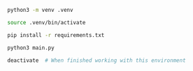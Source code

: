 ```Bash
python3 -m venv .venv
```

```Bash
source .venv/bin/activate
```

```Bash
pip install -r requirements.txt
```

```Bash
python3 main.py
```


```Bash
deactivate  # When finished working with this environment
```
